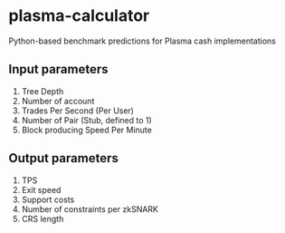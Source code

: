 # plasma-calculator
Python-based benchmark  predictions for Plasma cash implementations

## Input parameters

1. Tree Depth
2. Number of account
3. Trades Per Second (Per User)
4. Number of Pair (Stub, defined to 1)
5. Block producing Speed Per Minute

## Output parameters

1. TPS
2. Exit speed
3. Support costs
4. Number of constraints per zkSNARK
5. CRS length
